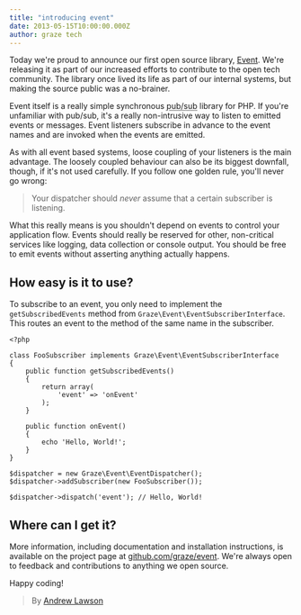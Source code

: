 ```yaml
---
title: "introducing event"
date: 2013-05-15T10:00:00.000Z
author: graze tech
---
```


Today we're proud to announce our first open source library, [Event][event]. We're releasing it as part of our increased efforts to contribute to the open tech community. The library once lived its life as part of our internal systems, but making the source public was a no-brainer.

Event itself is a really simple synchronous <abbr title="Publish/Subscribe">pub/sub</abbr> library for PHP. If you're unfamiliar with pub/sub, it's a really non-intrusive way to listen to emitted events or messages. Event listeners subscribe in advance to the event names and are invoked when the events are emitted.

As with all event based systems, loose coupling of your listeners is the main advantage. The loosely coupled behaviour can also be its biggest downfall, though, if it's not used carefully. If you follow one golden rule, you'll never go wrong:

> Your dispatcher should *never* assume that a certain subscriber is listening.

What this really means is you shouldn't depend on events to control your application flow. Events should really be reserved for other, non-critical services like logging, data collection or console output. You should be free to emit events without asserting anything actually happens.


## How easy is it to use? ##
To subscribe to an event, you only need to implement the `getSubscribedEvents` method from `Graze\Event\EventSubscriberInterface`. This routes an event to the method of the same name in the subscriber.

<?prettify?>
    <?php

    class FooSubscriber implements Graze\Event\EventSubscriberInterface
    {
        public function getSubscribedEvents()
        {
            return array(
                'event' => 'onEvent'
            );
        }

        public function onEvent()
        {
            echo 'Hello, World!';
        }
    }

    $dispatcher = new Graze\Event\EventDispatcher();
    $dispatcher->addSubscriber(new FooSubscriber());

    $dispatcher->dispatch('event'); // Hello, World!


## Where can I get it? ##
More information, including documentation and installation instructions, is available on the project page at [github.com/graze/event][event]. We're always open to feedback and contributions to anything we open source.

Happy coding!

<!-- Links -->
[event]:  http://github.com/graze/event

> By [Andrew Lawson](https://github.com/adlawson)